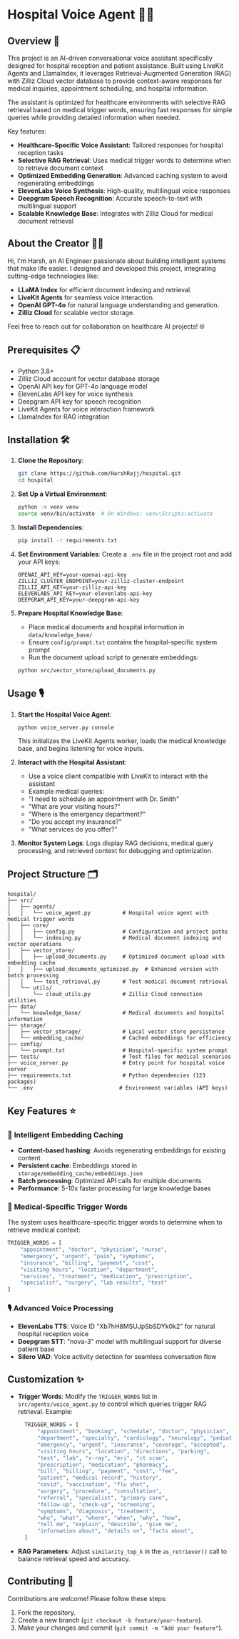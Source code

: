# Hospital Voice Agent 🏥🤖

## Overview 🌟
This project is an AI-driven conversational voice assistant specifically designed for hospital reception and patient assistance. Built using LiveKit Agents and LlamaIndex, it leverages Retrieval-Augmented Generation (RAG) with Zilliz Cloud vector database to provide context-aware responses for medical inquiries, appointment scheduling, and hospital information.

The assistant is optimized for healthcare environments with selective RAG retrieval based on medical trigger words, ensuring fast responses for simple queries while providing detailed information when needed.

Key features:
- **Healthcare-Specific Voice Assistant**: Tailored responses for hospital reception tasks
- **Selective RAG Retrieval**: Uses medical trigger words to determine when to retrieve document context
- **Optimized Embedding Generation**: Advanced caching system to avoid regenerating embeddings
- **ElevenLabs Voice Synthesis**: High-quality, multilingual voice responses
- **Deepgram Speech Recognition**: Accurate speech-to-text with multilingual support
- **Scalable Knowledge Base**: Integrates with Zilliz Cloud for medical document retrieval

## About the Creator 👨‍💻

Hi, I'm Harsh, an AI Engineer passionate about building intelligent systems that make life easier. I designed and developed this project, integrating cutting-edge technologies like:
- **LLaMA Index** for efficient document indexing and retrieval.
- **LiveKit Agents** for seamless voice interaction.
- **OpenAI GPT-4o** for natural language understanding and generation.
- **Zilliz Cloud** for scalable vector storage.


Feel free to reach out for collaboration on healthcare AI projects! 🌐

## Prerequisites 📋
- Python 3.8+
- Zilliz Cloud account for vector database storage
- OpenAI API key for GPT-4o language model
- ElevenLabs API key for voice synthesis
- Deepgram API key for speech recognition
- LiveKit Agents for voice interaction framework
- LlamaIndex for RAG integration

## Installation 🛠️
1. **Clone the Repository**:
   ```bash
   git clone https://github.com/HarshRajj/hospital.git
   cd hospital
   ```

2. **Set Up a Virtual Environment**:
   ```bash
   python -m venv venv
   source venv/bin/activate  # On Windows: venv\Scripts\activate
   ```

3. **Install Dependencies**:
   ```bash
   pip install -r requirements.txt
   ```

4. **Set Environment Variables**:
   Create a `.env` file in the project root and add your API keys:
   ```
   OPENAI_API_KEY=your-openai-api-key
   ZILLIZ_CLUSTER_ENDPOINT=your-zilliz-cluster-endpoint
   ZILLIZ_API_KEY=your-zilliz-api-key
   ELEVENLABS_API_KEY=your-elevenlabs-api-key
   DEEPGRAM_API_KEY=your-deepgram-api-key
   ```

5. **Prepare Hospital Knowledge Base**:
   - Place medical documents and hospital information in `data/knowledge_base/`
   - Ensure `config/prompt.txt` contains the hospital-specific system prompt
   - Run the document upload script to generate embeddings:
   ```bash
   python src/vector_store/upload_documents.py
   ```

## Usage 🎙️
1. **Start the Hospital Voice Agent**:
   ```bash
   python voice_server.py console
   ```
   This initializes the LiveKit Agents worker, loads the medical knowledge base, and begins listening for voice inputs.

2. **Interact with the Hospital Assistant**:
   - Use a voice client compatible with LiveKit to interact with the assistant
   - Example medical queries:
    - "I need to schedule an appointment with Dr. Smith"
     - "What are your visiting hours?"
     - "Where is the emergency department?"
     - "Do you accept my insurance?"
     - "What services do you offer?"

3. **Monitor System Logs**:
   Logs display RAG decisions, medical query processing, and retrieved context for debugging and optimization.

## Project Structure 🗂️
```
hospital/
├── src/
│   ├── agents/
│   │   └── voice_agent.py          # Hospital voice agent with medical trigger words
│   ├── core/
│   │   ├── config.py               # Configuration and project paths
│   │   └── indexing.py             # Medical document indexing and vector operations
│   ├── vector_store/
│   │   ├── upload_documents.py     # Optimized document upload with embedding cache
│   │   ├── upload_documents_optimized.py  # Enhanced version with batch processing
│   │   └── test_retrieval.py       # Test medical document retrieval
│   └── utils/
│       └── cloud_utils.py          # Zilliz Cloud connection utilities
├── data/
│   └── knowledge_base/             # Medical documents and hospital information
├── storage/
│   ├── vector_storage/             # Local vector store persistence
│   └── embedding_cache/            # Cached embeddings for efficiency
├── config/
│   └── prompt.txt                  # Hospital-specific system prompt
├── tests/                          # Test files for medical scenarios
├── voice_server.py                 # Entry point for hospital voice server
├── requirements.txt                # Python dependencies (123 packages)
└── .env                           # Environment variables (API keys)
```

## Key Features ⭐

### 🧠 **Intelligent Embedding Caching**
- **Content-based hashing**: Avoids regenerating embeddings for existing content
- **Persistent cache**: Embeddings stored in `storage/embedding_cache/embeddings.json`
- **Batch processing**: Optimized API calls for multiple documents
- **Performance**: 5-10x faster processing for large knowledge bases

### 🏥 **Medical-Specific Trigger Words**
The system uses healthcare-specific trigger words to determine when to retrieve medical context:
```python
TRIGGER_WORDS = [
    "appointment", "doctor", "physician", "nurse",
    "emergency", "urgent", "pain", "symptoms",
    "insurance", "billing", "payment", "cost",
    "visiting hours", "location", "department",
    "services", "treatment", "medication", "prescription",
    "specialist", "surgery", "lab results", "test"
]
```

### 🎙️ **Advanced Voice Processing**
- **ElevenLabs TTS**: Voice ID "Xb7hH8MSUJpSbSDYk0k2" for natural hospital reception voice
- **Deepgram STT**: "nova-3" model with multilingual support for diverse patient base
- **Silero VAD**: Voice activity detection for seamless conversation flow

## Customization ✨

- **Trigger Words**: Modify the `TRIGGER_WORDS` list in `src/agents/voice_agent.py` to control which queries trigger RAG retrieval. Example:
  ```python
    TRIGGER_WORDS = [
        "appointment", "booking", "schedule", "doctor", "physician",
        "department", "specialty", "cardiology", "neurology", "pediatrics",
        "emergency", "urgent", "insurance", "coverage", "accepted",
        "visiting hours", "location", "directions", "parking",
        "test", "lab", "x-ray", "mri", "ct scan",
        "prescription", "medication", "pharmacy",
        "bill", "billing", "payment", "cost", "fee",
        "patient", "medical record", "history",
        "covid", "vaccination", "flu shot",
        "surgery", "procedure", "consultation",
        "referral", "specialist", "primary care",
        "follow-up", "check-up", "screening",
        "symptoms", "diagnosis", "treatment",
        "who", "what", "where", "when", "why", "how",
        "tell me", "explain", "describe", "give me",
        "information about", "details on", "facts about",
    ]
  ```
- **RAG Parameters**: Adjust `similarity_top_k` in the `as_retriever()` call to balance retrieval speed and accuracy.

## Contributing 🤝
Contributions are welcome! Please follow these steps:
1. Fork the repository.
2. Create a new branch (`git checkout -b feature/your-feature`).
3. Make your changes and commit (`git commit -m "Add your feature"`).


